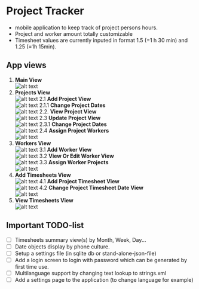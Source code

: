 # Project Tracker
* mobile application to keep track of project persons hours.
* Project and worker amount totally customizable
* Timesheet values are currently inputed in format 1.5 (=1 h 30 min) and 1.25 (=1h 15min).

## **App views**
1. **Main View**  
   ![alt text](./_img/1__MainView.png "Main View")
2. **Projects View**  
      ![alt text](./_img/2__ProjectsView.png "Projects View")
   2.1 **Add Project View**  
      ![alt text](./_img/2_1__AddProjectView.png "Add Project View")
      2.1.1 **Change Project Dates**  
	     ![alt text](./_img/2_1_1_ChangeProjectDates.png "Change Project Dates")
   2.2. **View Project View**  
      ![alt text](./_img/2_2_ViewProjectView.png "View Project View")
   2.3 **Update Project View**  
      ![alt text](./_img/2_3__UpdateProjectView.png "Update Project View")
      2.3.1 **Change Project Dates**  
	     ![alt text](./_img/2_3_1_ChangeProjectDates.png "Change Project Dates")
   2.4 **Assign Project Workers**  
      ![alt text](./_img/2_4_AssignProjectWorkers.png "Assign Project Workers")
3. **Workers View**  
   ![alt text](./_img/3__WorkersView.png "Workers View")
   3.1 **Add Worker View**  
      ![alt text](./_img/3_1_AddWorkerView.png "Add Worker View")
   3.2 **View Or Edit Worker View**  
      ![alt text](./_img/3_2_ViewOrEditWorkerView.png "View Or Edit Worker View")
   3.3 **Assign Worker Projects**  
      ![alt text](./_img/3_3_AssignWorkerProjects.png "Assign Worker Projects")
4. **Add Timesheets View**  
   ![alt text](./_img/4__AddTimesheetsView.png "Add Timesheets View")
   4.1 **Add Project Timesheet View**  
      ![alt text](./_img/4_1_AddProjectTimesheetView.png "Add Project Timesheet View")
   4.2 **Change Project Timesheet Date View**  
      ![alt text](./_img/4_2_ChangeProjectTimesheetDateView.png "Change Project Timesheet Date View")
5. **View Timesheets View**  
   ![alt text](./_img/5__ViewTimesheetsView.png "View Timesheets View")


## **Important TODO-list**
- [ ] Timesheets summary view(s) by Month, Week, Day...
- [ ] Date objects display by phone culture.
- [ ] Setup a settings file (in sqlite db or stand-alone-json-file)
- [ ] Add a login screen to login with password which can be generated by first time use.
- [ ] Multilanguage support by changing text lookup to strings.xml
- [ ] Add a settings page to the application (to change language for example)
